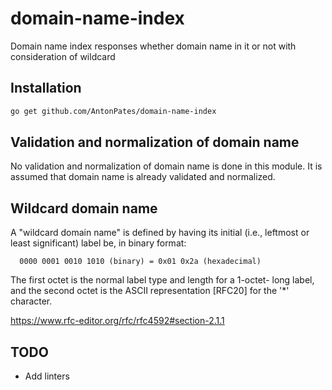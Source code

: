 # domain-name-index
Domain name index responses whether domain name in it or not with consideration of wildcard

## Installation
```bash
go get github.com/AntonPates/domain-name-index
```

## Validation and normalization of domain name
 No validation and normalization of domain name is done in this module. It is assumed that domain name is already validated and normalized.



## Wildcard domain name
A "wildcard domain name" is defined by having its initial (i.e.,
   leftmost or least significant) label be, in binary format:

      0000 0001 0010 1010 (binary) = 0x01 0x2a (hexadecimal)

   The first octet is the normal label type and length for a 1-octet-
   long label, and the second octet is the ASCII representation [RFC20]
   for the '*' character.

   https://www.rfc-editor.org/rfc/rfc4592#section-2.1.1

## TODO
 - Add linters 


